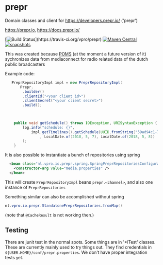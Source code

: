 # prepr
Domain classes and client for https://developers.prepr.io/ ('prepr')

https://prepr.io, https://docs.prepr.io/


[![Build Status](https://travis-ci.org/vpro/prepr.svg?)](https://travis-ci.org/vpro/prepr)
[![Maven Central](https://img.shields.io/maven-central/v/nl.vpro/prepr.svg?label=Maven%20Central)](https://search.maven.org/search?q=g:%22nl.vpro%22%20AND%20a:%22prepr%22)
[![snapshots](https://img.shields.io/nexus/s/https/oss.sonatype.org/nl.vpro/prepr.svg)](https://oss.sonatype.org/content/repositories/staging/nl/vpro/prepr)


This was created because [POMS](https://rs.poms.omroep.nl/v1) (at the moment a future version of it) sychronizes data from mediaconnect for radio related data of the dutch public broadcasters


Example code:
```java
   PreprRepositoryImpl impl = new PreprRepositoryImpl(
       Prepr.
        .builder()
        .clientId("<your client id>")
        .clientSecret("<your client secret>")
        .build();

 
   
    public void getSchedule() throws IOException, URISyntaxException {
        log.info("schedule: {}",
            impl.getTimelines().getSchedule(UUID.fromString("59ad94c1-7dec-4ea0-a9b4-b9eb4b6cfb16") // Channel.RAD5)
                , LocalDate.of(2018, 5, 7), LocalDate.of(2018, 5, 8))
        );
    }
```
It is also possible to instantiate a bunch of  repositories using spring
```xml
  <bean class="nl.vpro.io.prepr.spring.SpringPreprRepositoriesConfiguration">
    <constructor-arg value="media.properties" />
  </bean>
```
This will create ``PreprRepositoryImpl`` beans ``prepr.<channel>``, and also one instance of ``PreprRepositories``


Something similar can also be accomplished without spring
```java
nl.vpro.io.prepr.StandalonePreprRepositories.fromMap()

```
(note that ``@CacheResult`` is not working then.)

## Testing

There are junit test in the normal spots. Some things are in '*ITest' classes. These are currently mainly used to try things out. They find credentials in `${USER.HOME}/conf/prepr.properties`. We don't have proper integration tests yet.
